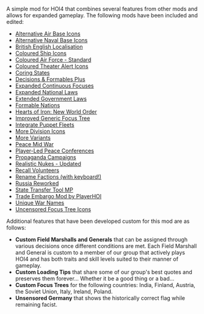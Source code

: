 A simple mod for HOI4 that combines several features from other mods and allows for expanded gameplay. The following mods have been included and edited:

* [Alternative Air Base Icons](https://steamcommunity.com/sharedfiles/filedetails/?id=1690638578)
* [Alternative Naval Base Icons](https://steamcommunity.com/sharedfiles/filedetails/?id=1971294297)
* [British English Localisation](https://steamcommunity.com/sharedfiles/filedetails/?id=812241072)
* [Coloured Ship Icons](https://steamcommunity.com/sharedfiles/filedetails/?id=1674336290)
* [Coloured Air Force - Standard](https://steamcommunity.com/sharedfiles/filedetails/?id=947569629)
* [Coloured Theater Alert Icons](https://steamcommunity.com/sharedfiles/filedetails/?id=1673873039)
* [Coring States](https://steamcommunity.com/sharedfiles/filedetails/?id=853667255)
* [Decisions & Formables Plus](https://steamcommunity.com/sharedfiles/filedetails/?id=1327950527)
* [Expanded Continuous Focuses](https://steamcommunity.com/sharedfiles/filedetails/?id=2086122027)
* [Expanded National Laws](https://steamcommunity.com/sharedfiles/filedetails/?id=818974838)
* [Extended Government Laws](https://steamcommunity.com/sharedfiles/filedetails/?id=1835918659)
* [Formable Nations](https://steamcommunity.com/sharedfiles/filedetails/?id=881683110)
* [Hearts of Iron: New World Order](https://steamcommunity.com/sharedfiles/filedetails/?id=726036596)
* [Improved Generic Focus Tree](https://steamcommunity.com/sharedfiles/filedetails/?id=2068231243)
* [Integrate Puppet Fleets](https://steamcommunity.com/sharedfiles/filedetails/?id=2171383182)
* [More Division Icons](https://steamcommunity.com/sharedfiles/filedetails/?id=699735138)
* [More Variants](https://steamcommunity.com/sharedfiles/filedetails/?id=704622378)
* [Peace Mid War](https://steamcommunity.com/sharedfiles/filedetails/?id=1991365787)
* [Player-Led Peace Conferences](https://steamcommunity.com/sharedfiles/filedetails/?id=846066944)
* [Propaganda Campaigns](https://steamcommunity.com/sharedfiles/filedetails/?id=2175242864)
* [Realistic Nukes - Updated](https://steamcommunity.com/sharedfiles/filedetails/?id=1805173680)
* [Recall Volunteers](https://steamcommunity.com/sharedfiles/filedetails/?id=2048998725)
* [Rename Factions (with keyboard!)](https://steamcommunity.com/sharedfiles/filedetails/?id=1690642183)
* [Russia Reworked](https://steamcommunity.com/sharedfiles/filedetails/?id=2092066524)
* [State Transfer Tool MP](https://steamcommunity.com/sharedfiles/filedetails/?id=1368778634)
* [Trade Embargo Mod by PlayerHOI](https://steamcommunity.com/sharedfiles/filedetails/?id=1821550560)
* [Unique War Names](https://steamcommunity.com/sharedfiles/filedetails/?id=2204846772)
* [Uncensored Focus Tree Icons](https://steamcommunity.com/sharedfiles/filedetails/?id=1676942018)

Additional features that have been developed custom for this mod are as follows:
* **Custom Field Marshalls and Generals** that can be assigned through various decisions once different conditions are met. Each Field Marshall and General is custom to a member of our group that actively plays HOI4 and has both traits and skill levels suited to their manner of gameplay.
* **Custom Loading Tips** that share some of our group's best quotes and preserves them forever... Whether it be a good thing or a bad...
* **Custom Focus Trees** for the following countries: India, Finland, Austria, the Soviet Union, Italy, Ireland, Poland.
* **Unsensored Germany** that shows the historically correct flag while remaining facist.
